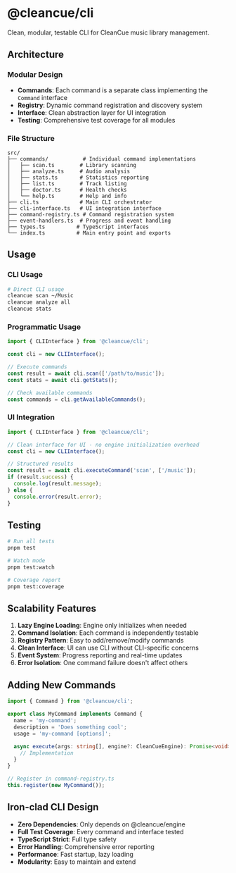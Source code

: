 # @cleancue/cli

Clean, modular, testable CLI for CleanCue music library management.

## Architecture

### Modular Design
- **Commands**: Each command is a separate class implementing the `Command` interface
- **Registry**: Dynamic command registration and discovery system
- **Interface**: Clean abstraction layer for UI integration
- **Testing**: Comprehensive test coverage for all modules

### File Structure
```
src/
├── commands/           # Individual command implementations
│   ├── scan.ts        # Library scanning
│   ├── analyze.ts     # Audio analysis
│   ├── stats.ts       # Statistics reporting
│   ├── list.ts        # Track listing
│   ├── doctor.ts      # Health checks
│   └── help.ts        # Help and info
├── cli.ts             # Main CLI orchestrator
├── cli-interface.ts   # UI integration interface
├── command-registry.ts # Command registration system
├── event-handlers.ts  # Progress and event handling
├── types.ts          # TypeScript interfaces
└── index.ts          # Main entry point and exports
```

## Usage

### CLI Usage
```bash
# Direct CLI usage
cleancue scan ~/Music
cleancue analyze all
cleancue stats
```

### Programmatic Usage
```typescript
import { CLIInterface } from '@cleancue/cli';

const cli = new CLIInterface();

// Execute commands
const result = await cli.scan(['/path/to/music']);
const stats = await cli.getStats();

// Check available commands
const commands = cli.getAvailableCommands();
```

### UI Integration
```typescript
import { CLIInterface } from '@cleancue/cli';

// Clean interface for UI - no engine initialization overhead
const cli = new CLIInterface();

// Structured results
const result = await cli.executeCommand('scan', ['/music']);
if (result.success) {
  console.log(result.message);
} else {
  console.error(result.error);
}
```

## Testing

```bash
# Run all tests
pnpm test

# Watch mode
pnpm test:watch

# Coverage report
pnpm test:coverage
```

## Scalability Features

1. **Lazy Engine Loading**: Engine only initializes when needed
2. **Command Isolation**: Each command is independently testable
3. **Registry Pattern**: Easy to add/remove/modify commands
4. **Clean Interface**: UI can use CLI without CLI-specific concerns
5. **Event System**: Progress reporting and real-time updates
6. **Error Isolation**: One command failure doesn't affect others

## Adding New Commands

```typescript
import { Command } from '@cleancue/cli';

export class MyCommand implements Command {
  name = 'my-command';
  description = 'Does something cool';
  usage = 'my-command [options]';

  async execute(args: string[], engine?: CleanCueEngine): Promise<void> {
    // Implementation
  }
}

// Register in command-registry.ts
this.register(new MyCommand());
```

## Iron-clad CLI Design

- **Zero Dependencies**: Only depends on @cleancue/engine
- **Full Test Coverage**: Every command and interface tested
- **TypeScript Strict**: Full type safety
- **Error Handling**: Comprehensive error reporting
- **Performance**: Fast startup, lazy loading
- **Modularity**: Easy to maintain and extend